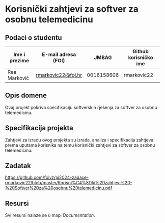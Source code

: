 

# Korisnički zahtjevi za softver za osobnu telemedicinu


## Podaci o studentu


Ime i prezime | E-mail adresa (FOI) | JMBAG | Github korisničko ime
------------  | ------------------- | ----- | ---------------------
Rea Marković | rmarkovic22@foi.hr | 0016158606  | rmarkovic22


## Opis domene
Ovaj projekt pokriva specifikaciju softverskih rješenja za softver za osobnu telemedicinu.

## Specifikacija projekta
Zahtjevi za izradu ovog projekta su izrada, analiza i specifikacija zahtjeva prema uputama korisnika na temu korisnički zahtjevi za softver za osobnu telemedicinu.

## Zadatak
https://github.com/foivz/pi2024-zadace-rmarkovic22/blob/master/Korisni%C4%8Dki%20zahtjevi%20-%20Softver%20za%20osobnu%20telemedicinu.pdf

## Resursi

Svi resursi nalaze se u mapi _Documentation_.
